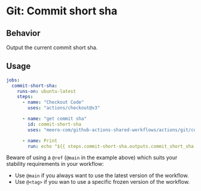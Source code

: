 # Git: Commit short sha

## Behavior

Output the current commit short sha.

## Usage

```yaml
jobs:
  commit-short-sha:
    runs-on: ubuntu-latest
    steps:
      - name: "Checkout Code"
        uses: "actions/checkout@v3"

      - name: "get commit sha"
        id: commit-short-sha
        uses: "meero-com/github-actions-shared-workflows/actions/git/commit-short-sha@main"

      - name: Print
        run: echo "${{ steps.commit-short-sha.outputs.commit_short_sha }}"
```

Beware of using a `@ref` (`@main` in the example above) which suits your stability requirements in your workflow:

* Use `@main` if you always want to use the latest version of the workflow.
* Use `@<tag>` if you wan to use a specific frozen version of the workflow.
